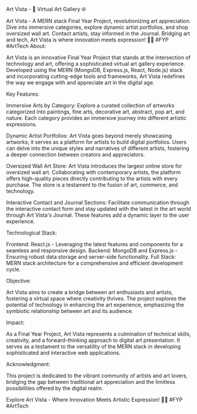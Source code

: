 Art Vista - 🎨 Virtual Art Gallery 🌐

Art Vista - A MERN stack Final Year Project, revolutionizing art appreciation. Dive into immersive categories, explore dynamic artist portfolios, and shop oversized wall art. Contact artists, stay informed in the Journal. Bridging art and tech, Art Vista is where innovation meets expression! 🎨✨ #FYP #ArtTech
About:

Art Vista is an innovative Final Year Project that stands at the intersection of technology and art, offering a sophisticated virtual art gallery experience. Developed using the MERN (MongoDB, Express.js, React, Node.js) stack and incorporating cutting-edge tools and frameworks, Art Vista redefines the way we engage with and appreciate art in the digital age.

Key Features:

Immersive Arts by Category:
Explore a curated collection of artworks categorized into paintings, fine arts, decorative art, abstract, pop art, and nature. Each category provides an immersive journey into different artistic expressions.

Dynamic Artist Portfolios:
Art Vista goes beyond merely showcasing artworks; it serves as a platform for artists to build digital portfolios. Users can delve into the unique styles and narratives of different artists, fostering a deeper connection between creators and appreciators.

Oversized Wall Art Store:
Art Vista introduces the largest online store for oversized wall art. Collaborating with contemporary artists, the platform offers high-quality pieces directly contributing to the artists with every purchase. The store is a testament to the fusion of art, commerce, and technology.

Interactive Contact and Journal Sections:
Facilitate communication through the interactive contact form and stay updated with the latest in the art world through Art Vista's Journal. These features add a dynamic layer to the user experience.

Technological Stack:

Frontend: React.js - Leveraging the latest features and components for a seamless and responsive design.
Backend: MongoDB and Express.js - Ensuring robust data storage and server-side functionality.
Full Stack: MERN stack architecture for a comprehensive and efficient development cycle.

Objective:

Art Vista aims to create a bridge between art enthusiasts and artists, fostering a virtual space where creativity thrives. The project explores the potential of technology in enhancing the art experience, emphasizing the symbiotic relationship between art and its audience.

Impact:

As a Final Year Project, Art Vista represents a culmination of technical skills, creativity, and a forward-thinking approach to digital art presentation. It serves as a testament to the versatility of the MERN stack in developing sophisticated and interactive web applications.

Acknowledgment:

This project is dedicated to the vibrant community of artists and art lovers, bridging the gap between traditional art appreciation and the limitless possibilities offered by the digital realm.

Explore Art Vista - Where Innovation Meets Artistic Expression! 🚀✨ #FYP #ArtTech
